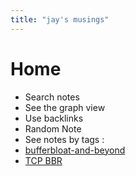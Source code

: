 ```yaml
---
title: "jay's musings"
---
```

# Home
- Search notes
- See the graph view
- Use backlinks
- Random Note
- See notes by tags :
- [bufferbloat-and-beyond](bufferbloat-and-beyond.pdf)
- [TCP BBR](TCP%20BBR.md)
